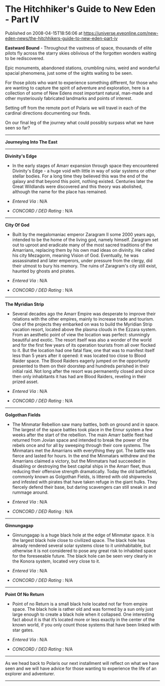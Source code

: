 # The Hitchhiker's Guide to New Eden - Part IV
Published on 2008-04-15T18:56:06 at https://universe.eveonline.com/new-eden-news/the-hitchhikers-guide-to-new-eden-part-iv

**Eastward Bound** \- Throughout the vastness of space, thousands of elite pilots fly across the starry skies oblivious of the forgotten wonders waiting to be rediscovered. 

Epic monuments, abandoned stations, crumbling ruins, weird and wonderful spacial phenomena, just some of the sights waiting to be seen. 

For those pilots who want to experience something different, for those who are wanting to capture the spirit of adventure and exploration, here is a collection of some of New Edens most important natural, man-made and other mysteriously fabricated landmarks and points of interest. 

Setting off from the remote port of Polaris we will travel in each of the cardinal directions documenting our finds. 

On our final leg of the journey what could possibly surpass what we have seen so far? 

* * *

**Journeying Into The East**

* * *

__Divinity's Edge__

  * In the early stages of Amarr expansion through space they encountered Divinity's Edge - a huge void with little in way of solar systems or other stellar bodies. For a long time they believed this was the end of the galaxy and that beyond this point, nothing existed. Centuries later the Great Wildlands were discovered and this theory was abolished, although the name for the place has remained. 

  * _Entered Via_ : N/A 
  * _CONCORD / DED Rating_ : N/A 


* * *

__City Of God__

  * Built by the megalomaniac emperor Zaragram II some 2000 years ago, intended to be the home of the living god, namely himself. Zaragram set out to uproot and eradicate many of the most sacred traditions of the Amarrians, replacing them by his own mad ideas on divinity. He called his city Mezagorm, meaning Vision of God. Eventually, he was assassinated and later emperors, under pressure from the clergy, did their utmost to bury his memory. The ruins of Zaragram's city still exist, haunted by ghosts and pirates. 

  * _Entered Via_ : N/A 
  * _CONCORD / DED Rating_ : N/A 


* * *

__The Myridian Strip__

  * Several decades ago the Amarr Empire was desperate to improve their relations with the other empires, mainly to increase trade and tourism. One of the projects they embarked on was to build the Myridian Strip vacation resort, located above the plasma clouds in the Ezzara system. From an aesthetic point of view the location was perfect: stunningly beautiful and exotic. The resort itself was also a wonder of the world and for the first few years of its operation tourists from all over flocked to it. But the location had one fatal flaw, one that was to manifest itself less than 5 years after it opened: it was located too close to Blood Raider space. The Blood Raiders eagerly jumped on the opportunity presented to them on their doorstep and hundreds perished in their initial raid. Not long after the resort was permanently closed and since then only inhabitants it has had are Blood Raiders, reveling in their prized asset. 

  * _Entered Via_ : N/A 
  * _CONCORD / DED Rating_ : N/A 


* * *

__Golgothan Fields__

  * The Minmatar Rebellion saw many battles, both on ground and in space. The largest of the space battles took place in the Ennur system a few weeks after the start of the rebellion. The main Amarr battle fleet had returned from Jovian space and intended to break the power of the rebels once and for all by sweeping through their core systems. The Minmatars met the Amarrians with everything they got. The battle was fierce and lasted for hours. In the end the Minmatars withdrew and the Amarrians claimed a victory, but the Minmatars had succeeded in disabling or destroying the best capital ships in the Amarr fleet, thus reducing their offensive strength dramatically. Today the old battlefield, commonly known as Golgothan Fields, is littered with old shipwrecks and infested with pirates that have taken refuge in the giant hulks. They fiercely defend their base, but daring scavengers can still sneak in and rummage around. 

  * _Entered Via_ : N/A 
  * _CONCORD / DED Rating_ : N/A 


* * *

__Ginnungagap__

  * Ginnungagap is a huge black hole at the edge of Minmatar space. It is the largest black hole close to civilized space. The black hole has already rendered several solar systems close to it uninhabitable, but otherwise it is not considered to pose any great risk to inhabited space for the foreseeable future. The black hole can be seen very clearly in the Konora system, located very close to it. 

  * _Entered Via_ : N/A 
  * _CONCORD / DED Rating_ : N/A 


* * *

__Point Of No Return__

  * Point of no Return is a small black hole located not far from empire space. The black hole is rather old and was formed by a sun only just large enough to create a black hole when it collapsed. One interesting fact about it is that it’s located more or less exactly in the center of the known world, if you only count those systems that have been linked with star gates. 

  * _Entered Via_ : N/A 
  * _CONCORD / DED Rating_ : N/A 


* * *

As we head back to Polaris our next installment will reflect on what we have seen and we will have advice for those wanting to experience the life of an explorer and adventurer. 

* * *
